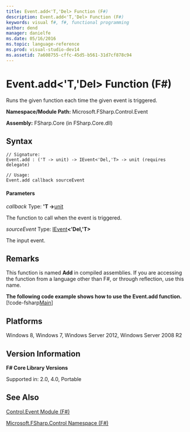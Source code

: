 ```yaml
---
title: Event.add<'T,'Del> Function (F#)
description: Event.add<'T,'Del> Function (F#)
keywords: visual f#, f#, functional programming
author: dend
manager: danielfe
ms.date: 05/16/2016
ms.topic: language-reference
ms.prod: visual-studio-dev14
ms.assetid: 7a608755-cffc-45d5-b561-31d7cf878c94 
---
```


# Event.add<'T,'Del> Function (F#)

Runs the given function each time the given event is triggered.

**Namespace/Module Path:** Microsoft.FSharp.Control.Event

**Assembly:** FSharp.Core (in FSharp.Core.dll)


## Syntax

```
// Signature:
Event.add : ('T -> unit) -> IEvent<'Del,'T> -> unit (requires delegate)

// Usage:
Event.add callback sourceEvent
```

#### Parameters
*callback*
Type: **'T -&gt;**[unit](https://msdn.microsoft.com/library/00b837c2-6c8a-483a-87d3-0479c64037a7)


The function to call when the event is triggered.


*sourceEvent*
Type: [IEvent](https://msdn.microsoft.com/library/8dbca0df-f8a1-40bd-8d50-aa26f6a8b862)**&lt;'Del,'T&gt;**


The input event.




## Remarks
This function is named **Add** in compiled assemblies. If you are accessing the function from a language other than F#, or through reflection, use this name.

**The following code example shows how to use the Event.add function.**
[!code-fsharp[Main](snippets/fsevents/snippet1.fs)]
## Platforms
Windows 8, Windows 7, Windows Server 2012, Windows Server 2008 R2


## Version Information
**F# Core Library Versions**

Supported in: 2.0, 4.0, Portable




## See Also
[Control.Event Module &#40;F&#35;&#41;](Control.Event-Module-%5BFSharp%5D.md)

[Microsoft.FSharp.Control Namespace &#40;F&#35;&#41;](Microsoft.FSharp.Control-Namespace-%5BFSharp%5D.md)

